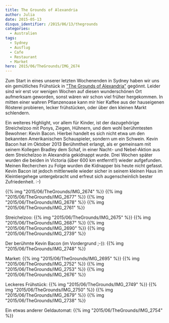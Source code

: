 ```yaml
---
title: The Grounds of Alexandria
author: Julia
date: 2015-05-13
disqus_identifier: /2015/06/13/thegrounds
categories:
  - Australien
tags:
  - Sydney
  - Ausflug
  - Cafe
  - Restaurant
  - Market
hero: 2015/06/TheGrounds/IMG_2674
---
```


Zum Start in eines unserer letzten Wochenenden in Sydney haben wir uns ein gemütliches Frühstück in ["The Grounds of Alexandria"](http://thegrounds.com.au/) gegönnt. Leider sind wir erst vor wenigen Wochen auf diesen wunderschönen Ort aufmerksam geworden, sonst wären wir schon viel früher hergekommen.<!--more-->  In mitten einer wahren Pflanzenoase kann mir hier Kaffee aus der hauseigenen Rösterei probieren, lecker frühstücken, oder über den kleinen Markt schlendern.

Ein weiteres Highlight, vor allem für Kinder, ist der dazugehörige Streichelzoo mit Ponys, Ziegen, Hühnern, und dem wohl berühmtesten Bewohner: Kevin Bacon. Hierbei handelt es sich nicht etwa um den bekannten Amerikanischen Schauspieler, sondern um ein Schwein. Kevin Bacon hat im Oktober 2013 Berühmtheit erlangt, als er gemeinsam mit seinem Kollegen Bradley dem Schaf, in einer Nacht- und Nebel-Aktion aus dem Streichelzoo in Alexandria gekidnappt wurde. Drei Wochen später wurden die beiden in Victoria (über 600 km entfernt!!) wieder aufgefunden. Meinen Recherchen zu Folge wurden die Kidnapper bis heute nicht gefasst. Kevin Bacon ist jedoch mittlerweile wieder sicher in seinem kleinen Haus im Kleintiergehege untergebracht und erfreut sich augenscheinlich bester Zufriedenheit. :-)

{{% img "2015/06/TheGrounds/IMG_2674" %}}
{{% img "2015/06/TheGrounds/IMG_2677" %}}
{{% img "2015/06/TheGrounds/IMG_2678" %}}
{{% img "2015/06/TheGrounds/IMG_2761" %}}

Streichelzoo:
{{% img "2015/06/TheGrounds/IMG_2675" %}}
{{% img "2015/06/TheGrounds/IMG_2687" %}}
{{% img "2015/06/TheGrounds/IMG_2690" %}}
{{% img "2015/06/TheGrounds/IMG_2739" %}}

Der berühmte Kevin Bacon (im Vordergrund ;-)):
{{% img "2015/06/TheGrounds/IMG_2748" %}}

Market:
{{% img "2015/06/TheGrounds/IMG_2695" %}}
{{% img "2015/06/TheGrounds/IMG_2752" %}}
{{% img "2015/06/TheGrounds/IMG_2753" %}}
{{% img "2015/06/TheGrounds/IMG_2676" %}}

Leckeres Frühstück:
{{% img "2015/06/TheGrounds/IMG_2749" %}}
{{% img "2015/06/TheGrounds/IMG_2750" %}}
{{% img "2015/06/TheGrounds/IMG_2679" %}}
{{% img "2015/06/TheGrounds/IMG_2738" %}}


Ein etwas anderer Geldautomat:
{{% img "2015/06/TheGrounds/IMG_2754" %}}
